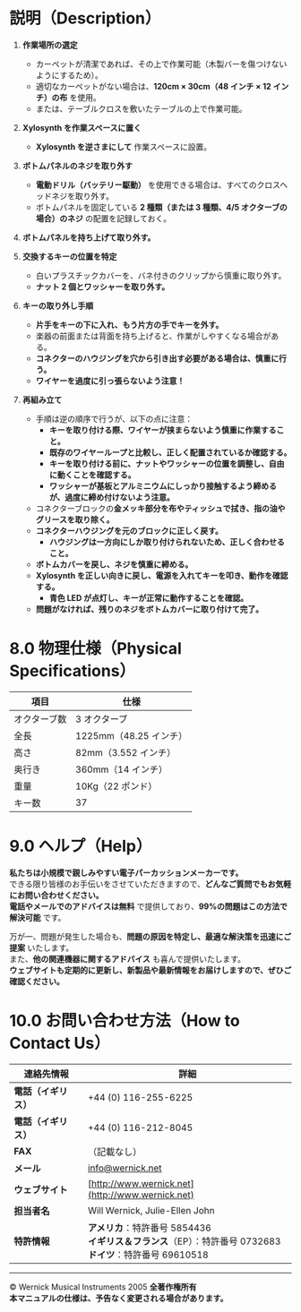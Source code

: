# 説明（Description）

1. **作業場所の選定**

   - カーペットが清潔であれば、その上で作業可能（木製バーを傷つけないようにするため）。
   - 適切なカーペットがない場合は、**120cm × 30cm（48 インチ × 12 インチ）の布** を使用。
   - または、テーブルクロスを敷いたテーブルの上で作業可能。

2. **Xylosynth を作業スペースに置く**

   - **Xylosynth を逆さまにして** 作業スペースに設置。

3. **ボトムパネルのネジを取り外す**

   - **電動ドリル（バッテリー駆動）** を使用できる場合は、すべてのクロスヘッドネジを取り外す。
   - ボトムパネルを固定している **2 種類（または 3 種類、4/5 オクターブの場合）のネジ** の配置を記録しておく。

4. **ボトムパネルを持ち上げて取り外す。**

5. **交換するキーの位置を特定**

   - 白いプラスチックカバーを、バネ付きのクリップから慎重に取り外す。
   - **ナット 2 個とワッシャーを取り外す。**

6. **キーの取り外し手順**

   - **片手をキーの下に入れ、もう片方の手でキーを外す。**
   - 楽器の前面または背面を持ち上げると、作業がしやすくなる場合がある。
   - **コネクターのハウジングを穴から引き出す必要がある場合は、慎重に行う。**
   - **ワイヤーを過度に引っ張らないよう注意！**

7. **再組み立て**
   - 手順は逆の順序で行うが、以下の点に注意：
     - **キーを取り付ける際、ワイヤーが挟まらないよう慎重に作業すること。**
     - **既存のワイヤーループと比較し、正しく配置されているか確認する。**
     - **キーを取り付ける前に、ナットやワッシャーの位置を調整し、自由に動くことを確認する。**
     - **ワッシャーが基板とアルミニウムにしっかり接触するよう締めるが、過度に締め付けないよう注意。**
   - コネクターブロックの**金メッキ部分を布やティッシュで拭き、指の油やグリースを取り除く。**
   - **コネクターハウジングを元のブロックに正しく戻す。**
     - **ハウジングは一方向にしか取り付けられないため、正しく合わせること。**
   - **ボトムカバーを戻し、ネジを慎重に締める。**
   - **Xylosynth を正しい向きに戻し、電源を入れてキーを叩き、動作を確認する。**
     - **青色 LED が点灯し、キーが正常に動作することを確認。**
   - **問題がなければ、残りのネジをボトムカバーに取り付けて完了。**

# 8.0 物理仕様（Physical Specifications）

| **項目**     | **仕様**               |
| ------------ | ---------------------- |
| オクターブ数 | 3 オクターブ           |
| 全長         | 1225mm（48.25 インチ） |
| 高さ         | 82mm（3.552 インチ）   |
| 奥行き       | 360mm（14 インチ）     |
| 重量         | 10Kg（22 ポンド）      |
| キー数       | 37                     |

# 9.0 ヘルプ（Help）

**私たちは小規模で親しみやすい電子パーカッションメーカーです。**  
できる限り皆様のお手伝いをさせていただきますので、**どんなご質問でもお気軽にお問い合わせください。**  
**電話やメールでのアドバイスは無料** で提供しており、**99%の問題はこの方法で解決可能** です。

万が一、問題が発生した場合も、**問題の原因を特定し、最適な解決策を迅速にご提案** いたします。  
また、**他の関連機器に関するアドバイス** も喜んで提供いたします。  
**ウェブサイトも定期的に更新し、新製品や最新情報をお届けしますので、ぜひご確認ください。**

# 10.0 お問い合わせ方法（How to Contact Us）

| **連絡先情報**       | **詳細**                                                                                                          |
| -------------------- | ----------------------------------------------------------------------------------------------------------------- |
| **電話（イギリス）** | +44 (0) 116-255-6225                                                                                              |
| **電話（イギリス）** | +44 (0) 116-212-8045                                                                                              |
| **FAX**              | （記載なし）                                                                                                      |
| **メール**           | info@wernick.net                                                                                                  |
| **ウェブサイト**     | [http://www.wernick.net](http://www.wernick.net)                                                                  |
| **担当者名**         | Will Wernick, Julie-Ellen John                                                                                    |
| **特許情報**         | **アメリカ**：特許番号 5854436<br>**イギリス＆フランス**（EP）：特許番号 0732683<br>**ドイツ**：特許番号 69610518 |

---

© Wernick Musical Instruments 2005 **全著作権所有**  
**本マニュアルの仕様は、予告なく変更される場合があります。**
